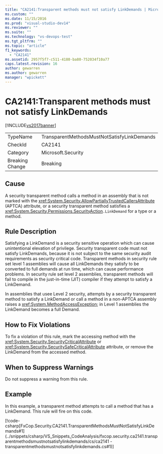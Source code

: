 ```yaml
---
title: "CA2141:Transparent methods must not satisfy LinkDemands | Microsoft Docs"
ms.custom: ""
ms.date: 11/15/2016
ms.prod: "visual-studio-dev14"
ms.reviewer: ""
ms.suite: ""
ms.technology: "vs-devops-test"
ms.tgt_pltfrm: ""
ms.topic: "article"
f1_keywords:
  - "CA2141"
ms.assetid: 2957f5f7-c511-4180-ba80-752034f10a77
caps.latest.revision: 16
author: gewarren
ms.author: gewarren
manager: "wpickett"
---
```

# CA2141:Transparent methods must not satisfy LinkDemands
[!INCLUDE[vs2017banner](../includes/vs2017banner.md)]

|||
|-|-|
|TypeName|TransparentMethodsMustNotSatisfyLinkDemands|
|CheckId|CA2141|
|Category|Microsoft.Security|
|Breaking Change|Breaking|

## Cause
 A security transparent method calls a method in an assembly that is not marked with the <xref:System.Security.AllowPartiallyTrustedCallersAttribute> (APTCA) attribute, or a security transparent method satisfies a <xref:System.Security.Permissions.SecurityAction>`.LinkDemand` for a type or a method.

## Rule Description
 Satisfying a LinkDemand is a security sensitive operation which can cause unintentional elevation of privilege. Security transparent code must not satisfy LinkDemands, because it is not subject to the same security audit requirements as security critical code. Transparent methods in security rule set level 1 assemblies will cause all LinkDemands they satisfy to be converted to full demands at run time, which can cause performance problems. In security rule set level 2 assemblies, transparent methods will fail to compile in the just-in-time (JIT) compiler if they attempt to satisfy a LinkDemand.

 In assemblies that usee Level 2 security, attempts by a security transparent method to satisfy a LinkDemand or call a method in a non-APTCA assembly raises a <xref:System.MethodAccessException>; in Level 1 assemblies the LinkDemand becomes a full Demand.

## How to Fix Violations
 To fix a violation of this rule, mark the accessing method with the <xref:System.Security.SecurityCriticalAttribute> or <xref:System.Security.SecuritySafeCriticalAttribute> attribute, or remove the LinkDemand from the accessed method.

## When to Suppress Warnings
 Do not suppress a warning from this rule.

## Example
 In this example, a transparent method attempts to call a method that has a LinkDemand. This rule will fire on this code.

 [!code-csharp[FxCop.Security.CA2141.TransparentMethodsMustNotSatisfyLinkDemands#1](../snippets/csharp/VS_Snippets_CodeAnalysis/fxcop.security.ca2141.transparentmethodsmustnotsatisfylinkdemands/cs/ca2141 - transparentmethodsmustnotsatisfylinkdemands.cs#1)]
